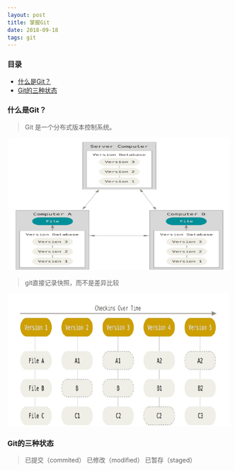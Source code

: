 ```yaml
---
layout: post
title: 掌握Git
date: 2018-09-18
tags: git
---
```




### 目录

* [什么是Git？](#What-is-Git)
* [Git的三种状态](#three-status)


### <a name="What-is-Git"></a>什么是Git？
> Git 是一个分布式版本控制系统。

<div align="center">
	<img src="/images/posts/paper/git1.png" height="300" width="500">  
</div> 

> git直接记录快照，而不是差异比较
<div align="center">
	<img src="/images/posts/paper/git2.png" height="300" width="500">  
</div> 

### <a name="three-status"></a>Git的三种状态

> 已提交（commited）
> 已修改（modified）
> 已暂存（staged）
